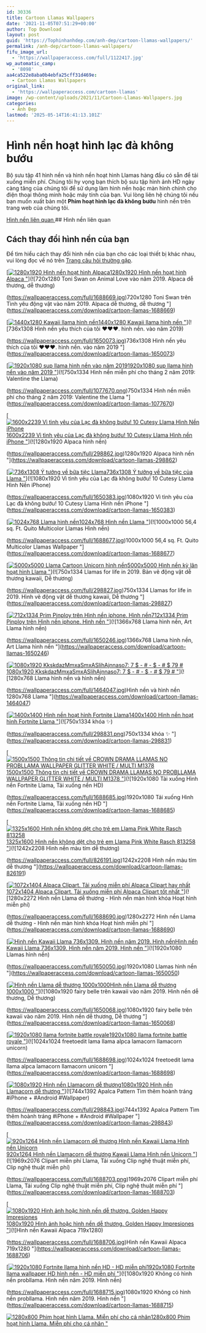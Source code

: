 ```yaml
---
id: 30336
title: Cartoon Llamas Wallpapers
date: '2021-11-05T07:51:29+00:00'
author: Top Download
layout: post
guid: 'https://Tophinhanhdep.com/anh-dep/cartoon-llamas-wallpapers/'
permalink: /anh-dep/cartoon-llamas-wallpapers/
fifu_image_url:
  - 'https://wallpaperaccess.com/full/1122417.jpg'
wp_automatic_camp:
  - '8098'
aa4ca522e8aba0b4ebfa25cff31d469e:
  - Cartoon Llamas Wallpapers
original_link:
  - 'https://wallpaperaccess.com/cartoon-llamas'
image: /wp-content/uploads/2021/11/Cartoon-Llamas-Wallpapers.jpg
categories:
  - Ảnh Đẹp
lastmod: '2025-05-14T16:41:13.101Z'
---
```

# Hình nền hoạt hình lạc đà không bướu

Bộ sưu tập 41 hình nền và hình nền hoạt hình Llamas hàng đầu có sẵn để tải xuống miễn phí. Chúng tôi hy vọng bạn thích bộ sưu tập hình ảnh HD ngày càng tăng của chúng tôi để sử dụng làm hình nền hoặc màn hình chính cho điện thoại thông minh hoặc máy tính của bạn. Vui lòng liên hệ chúng tôi nếu bạn muốn xuất bản một **Phim hoạt hình lạc đà không bướu** hình nền trên trang web của chúng tôi.

[Hình nền liên quan ](#related) ## Hình nền liên quan

## Cách thay đổi hình nền của bạn

Để tìm hiểu cách thay đổi hình nền của bạn cho các loại thiết bị khác nhau, vui lòng đọc về nó trên [Trang câu hỏi thường gặp](https://tophinhanhdep.com/faq/).

  
[[![1280x1920 Hình nền hoạt hình Alpaca](https://wallpaperaccess.com/full/1122417.jpg)1280x1920 Hình nền hoạt hình Alpaca "](https://wallpaperaccess.com/download/cartoon-llamas-1122417)](![720x1280 Toni Swan on Animal Love vào năm 2019. Alpaca dễ thương, dễ thương)

(https://wallpaperaccess.com/full/1688669.jpg)720x1280 Toni Swan trên Tình yêu động vật vào năm 2019. Alpaca dễ thương, dễ thương "](https://wallpaperaccess.com/download/cartoon-llamas-1688669)

[[![1440x1280 Kawaii llama hình nền](https://wallpaperaccess.com/full/298824.jpg)1440x1280 Kawaii llama hình nền "](https://wallpaperaccess.com/download/cartoon-llamas-298824)](![736x1308 Hình nền yêu thích của tôi ❤️❤️❤️.  hình nền.  vào năm 2019)

(https://wallpaperaccess.com/full/1650073.jpg)736x1308 Hình nền yêu thích của tôi ❤️❤️❤️. hình nền. vào năm 2019 "](https://wallpaperaccess.com/download/cartoon-llamas-1650073)

[[![1920x1080 sup llama hình nền vào năm 2019](https://wallpaperaccess.com/full/1649994.jpg)1920x1080 sup llama hình nền vào năm 2019 "](https://wallpaperaccess.com/download/cartoon-llamas-1649994)](![750x1334 Hình nền miễn phí cho tháng 2 năm 2019: Valentine the Llama)

(https://wallpaperaccess.com/full/1077670.png)750x1334 Hình nền miễn phí cho tháng 2 năm 2019: Valentine the Llama "](https://wallpaperaccess.com/download/cartoon-llamas-1077670)

[[![1600x2239 Vì tình yêu của Lạc đà không bướu!  10 Cutesy Llama Hình Nền iPhone](https://wallpaperaccess.com/full/1650378.jpg)1600x2239 Vì tình yêu của Lạc đà không bướu! 10 Cutesy Llama Hình nền iPhone "](https://wallpaperaccess.com/download/cartoon-llamas-1650378)](![1280x1920 Alpaca hình nền)

(https://wallpaperaccess.com/full/298862.jpg)1280x1920 Alpaca hình nền "](https://wallpaperaccess.com/download/cartoon-llamas-298862)

[[![736x1308 Ý tưởng về bữa tiệc Llama](https://wallpaperaccess.com/full/1688674.jpg)736x1308 Ý tưởng về bữa tiệc của Llama "](https://wallpaperaccess.com/download/cartoon-llamas-1688674)](![1080x1920 Vì tình yêu của Lạc đà không bướu!  10 Cutesy Llama Hình Nền iPhone)

(https://wallpaperaccess.com/full/1650383.jpg)1080x1920 Vì tình yêu của Lạc đà không bướu! 10 Cutesy Llama Hình nền iPhone "](https://wallpaperaccess.com/download/cartoon-llamas-1650383)

[[![1024x768 Llama hình nền](https://wallpaperaccess.com/full/1688676.jpg)1024x768 Hình nền Llama "](https://wallpaperaccess.com/download/cartoon-llamas-1688676)](![1000x1000 56,4 sq. Ft. Quito Multicolor Llamas Hình nền)

(https://wallpaperaccess.com/full/1688677.jpg)1000x1000 56,4 sq. Ft. Quito Multicolor Llamas Wallpaper "](https://wallpaperaccess.com/download/cartoon-llamas-1688677)

[[![5000x5000 Llama Cartoon Unicorn hình nền](https://wallpaperaccess.com/full/1123170.jpg)5000x5000 Hình nền kỳ lân hoạt hình Llama "](https://wallpaperaccess.com/download/cartoon-llamas-1123170)](![750x1334 Llamas for life in 2019. Bản vẽ động vật dễ thương kawaii, Dễ thương)

(https://wallpaperaccess.com/full/298827.jpg)750x1334 Llamas for life in 2019. Hình vẽ động vật dễ thương kawaii, Dễ thương "](https://wallpaperaccess.com/download/cartoon-llamas-298827)

[[![712x1334 Prim Pinploy trên Hình nền iphone.  Hình nền](https://wallpaperaccess.com/full/298829.jpg)712x1334 Prim Pinploy trên Hình nền iphone. Hình nền "](https://wallpaperaccess.com/download/cartoon-llamas-298829)](![1366x768 Llama hình nền, Art Llama hình nền)

(https://wallpaperaccess.com/full/1650246.jpg)1366x768 Llama hình nền, Art Llama hình nền "](https://wallpaperaccess.com/download/cartoon-llamas-1650246)

[[![1080x1920 KkskdazMmxaSmxASlihAjnnaso7:  7 $ - # - $ - # $ 79 #](https://wallpaperaccess.com/full/1463993.jpg)1080x1920 KkskdazMmxaSmxASlihAjnnaso7: 7 $ - # - $ - # $ 79 # "](https://wallpaperaccess.com/download/cartoon-llamas-1463993)](![1280x768 Llama hình nền và hình nền)

(https://wallpaperaccess.com/full/1464047.jpg)Hình nền và hình nền 1280x768 Llama "](https://wallpaperaccess.com/download/cartoon-llamas-1464047)

[[![1400x1400 Hình nền hoạt hình Fortnite Llama](https://wallpaperaccess.com/full/1688683.jpg)1400x1400 Hình nền hoạt hình Fortnite Llama "](https://wallpaperaccess.com/download/cartoon-llamas-1688683)](![750x1334 khóa ✨)

(https://wallpaperaccess.com/full/298831.png)750x1334 khóa ✨ "](https://wallpaperaccess.com/download/cartoon-llamas-298831)

[[![1500x1500 Thông tin chi tiết về CROWN DRAMA LLAMAS NO PROBLLAMA WALLPAPER GLITTER WHITE / MULTI M1378](https://wallpaperaccess.com/full/1688684.jpg)1500x1500 Thông tin chi tiết về CROWN DRAMA LLAMAS NO PROBLLAMA WALLPAPER GLITTER WHITE / MULTI M1378 "](https://wallpaperaccess.com/download/cartoon-llamas-1688684)](![1920x1080 Tải xuống Hình nền Fortnite Llama, Tải xuống nền HD)

(https://wallpaperaccess.com/full/1688685.jpg)1920x1080 Tải xuống Hình nền Fortnite Llama, Tải xuống nền HD "](https://wallpaperaccess.com/download/cartoon-llamas-1688685)

[[![1325x1600 Hình nền không dệt cho trẻ em Llama Pink White Rasch 813258](https://wallpaperaccess.com/full/1464084.jpg)1325x1600 Hình nền không dệt cho trẻ em Llama Pink White Rasch 813258 "](https://wallpaperaccess.com/download/cartoon-llamas-1464084)](![1242x2208 Hình nền màu tím dễ thương)

(https://wallpaperaccess.com/full/826191.jpg)1242x2208 Hình nền màu tím dễ thương "](https://wallpaperaccess.com/download/cartoon-llamas-826191)

[[![1072x1404 Alpaca Clipart.  Tải xuống miễn phí Alpaca Clipart hay nhất](https://wallpaperaccess.com/full/1688688.jpg)1072x1404 Alpaca Clipart. Tải xuống miễn phí Alpaca Clipart tốt nhất "](https://wallpaperaccess.com/download/cartoon-llamas-1688688)](![1280x2272 Hình nền Llama dễ thương - Hình nền màn hình khóa Hoạt hình miễn phí)

(https://wallpaperaccess.com/full/1688690.jpg)1280x2272 Hình nền Llama dễ thương - Hình nền màn hình khóa Hoạt hình miễn phí "](https://wallpaperaccess.com/download/cartoon-llamas-1688690)

[[![Hình nền Kawaii Llama 736x1309.  Hình nền năm 2019. Hình nền](https://wallpaperaccess.com/full/1650043.jpg)Hình nền Kawaii Llama 736x1309. Hình nền năm 2019. Hình nền "](https://wallpaperaccess.com/download/cartoon-llamas-1650043)](![1920x1080 Llamas hình nền)

(https://wallpaperaccess.com/full/1650050.jpg)1920x1080 Llamas hình nền "](https://wallpaperaccess.com/download/cartoon-llamas-1650050)

[[![Hình nền Llama dễ thương 1000x1000](https://wallpaperaccess.com/full/1463977.jpg)Hình nền Llama dễ thương 1000x1000 "](https://wallpaperaccess.com/download/cartoon-llamas-1463977)](![1080x1920 fairy belle trên kawaii vào năm 2019. Hình nền dễ thương, Dễ thương)

(https://wallpaperaccess.com/full/1650068.jpg)1080x1920 fairy belle trên kawaii vào năm 2019. Hình nền dễ thương, Dễ thương "](https://wallpaperaccess.com/download/cartoon-llamas-1650068)

[[![1920x1080 llama fortnite battle royale](https://wallpaperaccess.com/full/668242.jpg)1920x1080 llama fortnite battle royale "](https://wallpaperaccess.com/download/cartoon-llamas-668242)](![1024x1024 freetoedit lama llama alpca lamacorn llamacorn unicorn)

(https://wallpaperaccess.com/full/1688698.jpg)1024x1024 freetoedit lama llama alpca lamacorn llamacorn unicorn "](https://wallpaperaccess.com/download/cartoon-llamas-1688698)

[[![1080x1920 Hình nền Llamacorn dễ thương](https://wallpaperaccess.com/full/1688701.jpg)1080x1920 Hình nền Llamacorn dễ thương "](https://wallpaperaccess.com/download/cartoon-llamas-1688701)](![744x1392 Apalca Pattern Tìm thêm hoành tráng #iPhone + #Android #Wallpaper)

(https://wallpaperaccess.com/full/298843.jpg)744x1392 Apalca Pattern Tìm thêm hoành tráng #iPhone + #Android #Wallpaper "](https://wallpaperaccess.com/download/cartoon-llamas-298843)

[[![920x1264 Hình nền Llamacorn dễ thương Hình nền Kawaii Llama Hình nền Unicorn](https://wallpaperaccess.com/full/1650049.jpg)920x1264 Hình nền Llamacorn dễ thương Kawaii Llama Hình nền Unicorn "](https://wallpaperaccess.com/download/cartoon-llamas-1650049)](![1969x2076 Clipart miễn phí Llama, Tải xuống Clip nghệ thuật miễn phí, Clip nghệ thuật miễn phí)

(https://wallpaperaccess.com/full/1688703.png)1969x2076 Clipart miễn phí Llama, Tải xuống Clip nghệ thuật miễn phí, Clip nghệ thuật miễn phí "](https://wallpaperaccess.com/download/cartoon-llamas-1688703)

[[![1080x1920 Hình ảnh hoặc hình nền dễ thương.  Golden Happy Impresiones](https://wallpaperaccess.com/full/1464001.jpg)1080x1920 Hình ảnh hoặc hình nền dễ thương. Golden Happy Impresiones "](https://wallpaperaccess.com/download/cartoon-llamas-1464001)](![Hình nền Kawaii Alpaca 719x1280)

(https://wallpaperaccess.com/full/1688706.jpg)Hình nền Kawaii Alpaca 719x1280 "](https://wallpaperaccess.com/download/cartoon-llamas-1688706)

[[![1920x1080 Fortnite llama hình nền HD - HD miễn phí](https://wallpaperaccess.com/full/1688707.jpg)1920x1080 Fortnite llama wallpaper HD hình nền - HD miễn phí "](https://wallpaperaccess.com/download/cartoon-llamas-1688707)](![1080x1920 Không có hình nền probllama.  Hình nền năm 2019. Hình nền)

(https://wallpaperaccess.com/full/1688715.jpg)1080x1920 Không có hình nền probllama. Hình nền năm 2019. Hình nền "](https://wallpaperaccess.com/download/cartoon-llamas-1688715)

[![1280x800 Phim hoạt hình Llama.  Miễn phí cho cá nhân](https://wallpaperaccess.com/full/1688716.jpg)1280x800 Phim hoạt hình Llama. Miễn phí cho cá nhân "](https://wallpaperaccess.com/download/cartoon-llamas-1688716)
